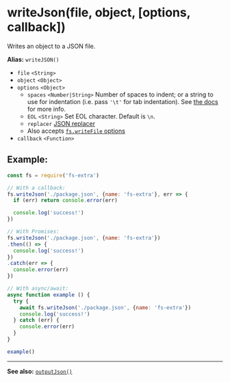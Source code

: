 # writeJson(file, object, [options, callback])

Writes an object to a JSON file.

**Alias:** `writeJSON()`

- `file` `<String>`
- `object` `<Object>`
- `options` `<Object>`
  - `spaces` `<Number|String>` Number of spaces to indent; or a string to use for indentation (i.e. pass `'\t'` for tab indentation). See [the docs](https://developer.mozilla.org/en-US/docs/Web/JavaScript/Reference/Global_Objects/JSON/stringify#The_space_argument) for more info.
  - `EOL` `<String>` Set EOL character. Default is `\n`.
  - `replacer` [JSON replacer](https://developer.mozilla.org/en-US/docs/Web/JavaScript/Reference/Global_Objects/JSON/stringify#The_replacer_parameter)
  - Also accepts [`fs.writeFile` options](https://nodejs.org/api/fs.html#fs_fs_writefile_file_data_options_callback)
- `callback` `<Function>`

## Example:

```js
const fs = require('fs-extra')

// With a callback:
fs.writeJson('./package.json', {name: 'fs-extra'}, err => {
  if (err) return console.error(err)

  console.log('success!')
})

// With Promises:
fs.writeJson('./package.json', {name: 'fs-extra'})
.then(() => {
  console.log('success!')
})
.catch(err => {
  console.error(err)
})

// With async/await:
async function example () {
  try {
    await fs.writeJson('./package.json', {name: 'fs-extra'})
    console.log('success!')
  } catch (err) {
    console.error(err)
  }
}

example()
```

---

**See also:** [`outputJson()`](outputJson.md)
